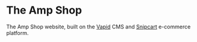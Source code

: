 # The Amp Shop
The Amp Shop website, built on the [Vapid](https://github.com/vapid/vapid) CMS and [Snipcart](https://snipcart.com/) e-commerce platform.
